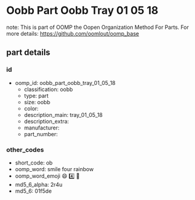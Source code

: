 # Oobb Part Oobb Tray 01 05 18  

note: This is part of OOMP the Oopen Organization Method For Parts. For more details: https://github.com/oomlout/oomp_base

##  part details





### id
* oomp_id: oobb_part_oobb_tray_01_05_18
  * classification: oobb
  * type: part
  * size: oobb
  * color: 
  * description_main: tray_01_05_18
  * description_extra: 
  * manufacturer: 
  * part_number: 

### other_codes
* short_code: ob
* oomp_word: smile four rainbow
* oomp_word_emoji :smile: :four: :rainbow:
* md5_6_alpha: 2r4u
* md5_6: 01f5de